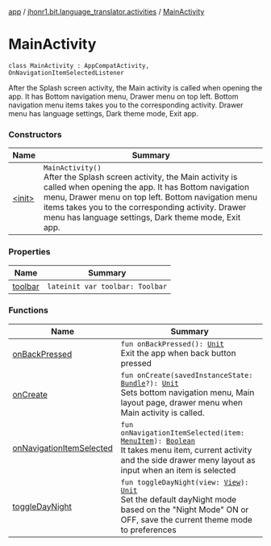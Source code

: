 [app](../../index.md) / [jhonr1.bit.language_translator.activities](../index.md) / [MainActivity](./index.md)

# MainActivity

`class MainActivity : AppCompatActivity, OnNavigationItemSelectedListener`

After the Splash screen activity, the Main activity is called when opening the app.
It has Bottom navigation menu, Drawer menu on top left.
Bottom navigation menu items takes you to the corresponding activity.
Drawer menu has language settings, Dark theme mode, Exit app.

### Constructors

| Name | Summary |
|---|---|
| [&lt;init&gt;](-init-.md) | `MainActivity()`<br>After the Splash screen activity, the Main activity is called when opening the app. It has Bottom navigation menu, Drawer menu on top left. Bottom navigation menu items takes you to the corresponding activity. Drawer menu has language settings, Dark theme mode, Exit app. |

### Properties

| Name | Summary |
|---|---|
| [toolbar](toolbar.md) | `lateinit var toolbar: Toolbar` |

### Functions

| Name | Summary |
|---|---|
| [onBackPressed](on-back-pressed.md) | `fun onBackPressed(): `[`Unit`](https://kotlinlang.org/api/latest/jvm/stdlib/kotlin/-unit/index.html)<br>Exit the app when back button pressed |
| [onCreate](on-create.md) | `fun onCreate(savedInstanceState: `[`Bundle`](https://developer.android.com/reference/android/os/Bundle.html)`?): `[`Unit`](https://kotlinlang.org/api/latest/jvm/stdlib/kotlin/-unit/index.html)<br>Sets bottom navigation menu, Main layout page, drawer menu when Main activity is called. |
| [onNavigationItemSelected](on-navigation-item-selected.md) | `fun onNavigationItemSelected(item: `[`MenuItem`](https://developer.android.com/reference/android/view/MenuItem.html)`): `[`Boolean`](https://kotlinlang.org/api/latest/jvm/stdlib/kotlin/-boolean/index.html)<br>It takes menu item, current activity and the side drawer meny layout as input when an item is selected |
| [toggleDayNight](toggle-day-night.md) | `fun toggleDayNight(view: `[`View`](https://developer.android.com/reference/android/view/View.html)`): `[`Unit`](https://kotlinlang.org/api/latest/jvm/stdlib/kotlin/-unit/index.html)<br>Set the default dayNight mode based on the "Night Mode" ON or OFF, save the current theme mode to preferences |
